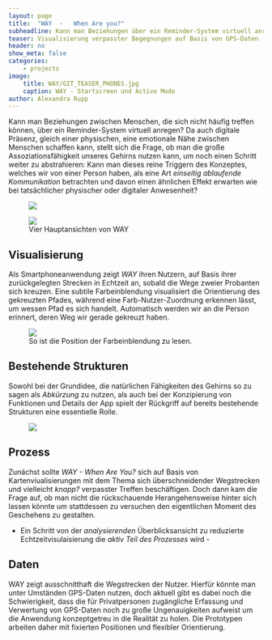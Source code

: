 ```yaml
---
layout: page
title:  "WAY  -   When Are you?"
subheadline: Kann man Beziehungen über ein Reminder-System virtuell anregen?
teaser: Visualisierung verpasster Begegnungen auf Basis von GPS-Daten
header: no
show_meta: false
categories:
    - projects
image:
    title: WAY/GIT_TEASER_PHONES.jpg
    caption: WAY - Startscreen und Active Mode
author: Alexandra Rupp
---
```

Kann man Beziehungen zwischen Menschen, die sich nicht häufig treffen können, über ein Reminder-System virtuell anregen? Da auch digitale Präsenz, gleich einer physischen, eine emotionale Nähe zwischen Menschen schaffen kann, stellt sich die Frage, ob man die große Assoziationsfähigkeit unseres Gehirns nutzen kann, um noch einen Schritt weiter zu abstrahieren:
Kann man dieses reine Triggern des Konzeptes, welches wir von einer Person haben, als eine Art *einseitig ablaufende Kommunikation* betrachten und davon einen ähnlichen Effekt erwarten wie bei tatsächlicher physischer oder digitaler Anwesenheit?
<figure>
<img src="{{ site.urlimg }}WAY/WAY_virtualConnectionKleinCUT.jpg"/>
</figure>


<figure>
<img src="{{ site.urlimg }}/WAY/WAY_screensKlein.png"/>
<figcaption>Vier Hauptansichten von WAY</figcaption>
</figure>




## Visualisierung
Als Smartphoneanwendung zeigt *WAY* ihren Nutzern, auf Basis ihrer zurückgelegten Strecken in Echtzeit an, sobald die Wege zweier Probanten sich kreuzen. Eine subtile Farbeinblendung visualisiert die Orientierung des gekreuzten Pfades, während eine Farb-Nutzer-Zuordnung erkennen lässt, um wessen Pfad es sich handelt. Automatisch werden wir an die Person erinnert, deren Weg wir gerade gekreuzt haben.
<figure>
  <img src="WAY/AnzeigeCasesMITTEL.png" />
  <figcaption >So ist die Position der Farbeinblendung zu lesen.</figcaption>
</figure>




## Bestehende Strukturen
Sowohl bei der Grundidee, die natürlichen Fähigkeiten des Gehirns so zu sagen als *Abkürzung* zu nutzen, als auch bei der Konzipierung von Funktionen und Details der App spielt der Rückgriff auf bereits bestehende Strukturen eine essentielle Rolle.
<figure>
<img src="{{ site.urlimg }}WAY/WAY_surfingAbilitiesKleinCUT.jpg"/>
  <figcaption ></figcaption>
</figure>



## Prozess
Zunächst sollte *WAY - When Are You?* sich auf Basis von Kartenviualisierungen mit dem Thema sich überschneidender Wegstrecken und vielleicht *knapp?* verpasster Treffen beschäftigen. Doch dann kam die Frage auf, ob man nicht die rückschauende Herangehensweise hinter sich lassen könnte um stattdessen zu versuchen den eigentlichen Moment des Geschehens zu gestalten.
 - Ein Schritt von der *analysierenden* Überblicksansicht zu reduzierte Echtzeitvisulaisierung die *aktiv Teil des Prozesses* wird -




## Daten
WAY zeigt ausschnitthaft die Wegstrecken der Nutzer. Hierfür könnte man unter Umständen GPS-Daten nutzen, doch aktuell gibt es dabei noch die Schwierigkeit, dass die für Privatpersonen zugängliche Erfassung und Verwertung von GPS-Daten noch zu große Ungenauigkeiten aufweist um die Anwendung konzeptgetreu in die Realität zu holen.
Die Prototypen arbeiten daher mit fixierten Positionen und flexibler Orientierung.
